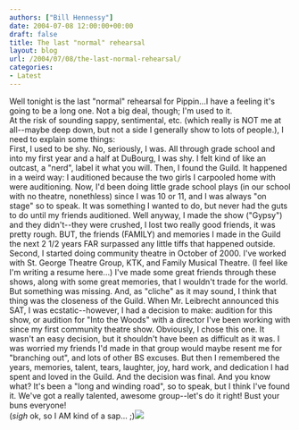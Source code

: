 ```yaml
---
authors: ["Bill Hennessy"]
date: 2004-07-08 12:00:00+00:00
draft: false
title: The last "normal" rehearsal
layout: blog
url: /2004/07/08/the-last-normal-rehearsal/
categories:
- Latest
---
```


Well tonight is the last "normal" rehearsal for Pippin...I have a feeling it's going to be a long one. Not a big deal, though; I'm used to it.  
At the risk of sounding sappy, sentimental, etc. (which really is NOT me at all--maybe deep down, but not a side I generally show to lots of people.), I need to explain some things:  
First, I used to be shy. No, seriously, I was. All through grade school and into my first year and a half at DuBourg, I was shy. I felt kind of like an outcast, a "nerd", label it what you will. Then, I found the Guild. It happened in a weird way: I auditioned because the two girls I carpooled home with were auditioning. Now, I'd been doing little grade school plays (in our school with no theatre, nonethless) since I was 10 or 11, and I was always "on stage" so to speak. It was something I wanted to do, but never had the guts to do until my friends auditioned. Well anyway, I made the show ("Gypsy") and they didn't--they were crushed, I lost two really good friends, it was pretty rough. BUT, the friends (FAMILY) and memories I made in the Guild the next 2 1/2 years FAR surpassed any little tiffs that happened outside.  
Second, I started doing community theatre in October of 2000. I've worked with St. George Theatre Group, KTK, and Family Musical Theatre. (I feel like I'm writing a resume here...) I've made some great friends through these shows, along with some great memories, that I wouldn't trade for the world. But something was missing. And, as "cliche" as it may sound, I think that thing was the closeness of the Guild. When Mr. Leibrecht announced this SAT, I was ecstatic--however, I had a decision to make: audition for this show, or audition for "Into the Woods" with a director I've been working with since my first community theatre show. Obviously, I chose this one. It wasn't an easy decision, but it shouldn't have been as difficult as it was. I was worried my friends I'd made in that group would maybe resent me for "branching out", and lots of other BS excuses. But then I remembered the years, memories, talent, tears, laughter, joy, hard work, and dedication I had spent and loved in the Guild. And the decision was final. And you know what? It's been a "long and winding road", so to speak, but I think I've found it. We've got a really talented, awesome group--let's do it right! Bust your buns everyone!   
(*sigh* ok, so I AM kind of a sap... ;)![](https://blog.billhennessy.com/aggbug.aspx?PostID=709)

